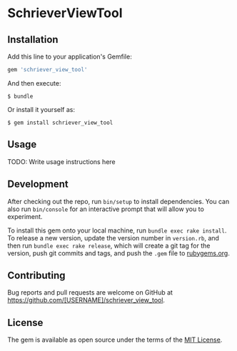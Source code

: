 # SchrieverViewTool



## Installation

Add this line to your application's Gemfile:

```ruby
gem 'schriever_view_tool'
```

And then execute:

    $ bundle

Or install it yourself as:

    $ gem install schriever_view_tool

## Usage

TODO: Write usage instructions here

## Development

After checking out the repo, run `bin/setup` to install dependencies. You can also run `bin/console` for an interactive prompt that will allow you to experiment.

To install this gem onto your local machine, run `bundle exec rake install`. To release a new version, update the version number in `version.rb`, and then run `bundle exec rake release`, which will create a git tag for the version, push git commits and tags, and push the `.gem` file to [rubygems.org](https://rubygems.org).

## Contributing

Bug reports and pull requests are welcome on GitHub at https://github.com/[USERNAME]/schriever_view_tool.


## License

The gem is available as open source under the terms of the [MIT License](http://opensource.org/licenses/MIT).

